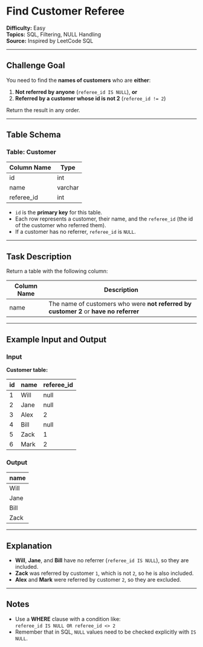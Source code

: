 # Find Customer Referee

**Difficulty:** Easy  
**Topics:** SQL, Filtering, NULL Handling  
**Source:** Inspired by LeetCode SQL  

---

## Challenge Goal

You need to find the **names of customers** who are **either**:

1. **Not referred by anyone** (`referee_id IS NULL`), **or**  
2. **Referred by a customer whose id is not 2** (`referee_id != 2`)

Return the result in any order.

---

## Table Schema

### Table: Customer

| Column Name | Type    |
|--------------|----------|
| id           | int      |
| name         | varchar  |
| referee_id   | int      |

- `id` is the **primary key** for this table.  
- Each row represents a customer, their name, and the `referee_id` (the id of the customer who referred them).  
- If a customer has no referrer, `referee_id` is `NULL`.

---

## Task Description

Return a table with the following column:

| Column Name | Description |
|--------------|-------------|
| name         | The name of customers who were **not referred by customer 2** or **have no referrer** |

---

## Example Input and Output

### Input

**Customer table:**

| id | name | referee_id |
|----|------|-------------|
| 1  | Will | null        |
| 2  | Jane | null        |
| 3  | Alex | 2           |
| 4  | Bill | null        |
| 5  | Zack | 1           |
| 6  | Mark | 2           |

### Output

| name |
|------|
| Will |
| Jane |
| Bill |
| Zack |

---

## Explanation

- **Will**, **Jane**, and **Bill** have no referrer (`referee_id IS NULL`), so they are included.  
- **Zack** was referred by customer `1`, which is not `2`, so he is also included.  
- **Alex** and **Mark** were referred by customer `2`, so they are excluded.

---

## Notes

- Use a **WHERE** clause with a condition like:  
  `referee_id IS NULL OR referee_id <> 2`
- Remember that in SQL, `NULL` values need to be checked explicitly with `IS NULL`.
